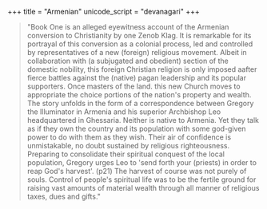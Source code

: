 +++
title = "Armenian"
unicode_script = "devanagari"
+++

> "Book One is an alleged eyewitness account of the Armenian conversion to Christianity by one Zenob Klag. It is remarkable for its portrayal of this conversion as a colonial process, led and controlled by representatives of a new (foreign) religious movement. Albeit in collaboration with (a subjugated and obedient) section of the domestic nobility, this foreign Christian religion is only imposed aafter fierce battles against the (native) pagan leadership and its popular supporters. Once masters of the land. this new Church moves to appropriate the choice portions of the nation's property and wealth. The story unfolds in the form of a correspondence between Gregory the Illuminator in Armenia and his superior Archbishop Leo headquartered in Ghessaria. Neither is native to Armenia. Yet they talk as if they own the country and its population with some god-given power to do with them as they wish. Their air of confidence is unmistakable, no doubt sustained by religious righteousness. Preparing to consolidate their spiritual conquest of the local population, Gregory urges Leo to 'send forth your (priests) in order to reap God's harvest'. (p21) The harvest of course was not purely of souls. Control of people's spiritual life was to be the fertile ground for raising vast amounts of material wealth through all manner of religious taxes, dues and gifts."